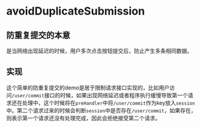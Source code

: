 # avoidDuplicateSubmission
## 防重复提交的本意

是当网络出现延迟的时候，用户多次点击按钮提交后，防止产生多条相同数据。
## 实现

这个简单的防重复提交的demo是居于限制请求接口实现的，比如用户访问`/user/commit`接口的时候，如果出现网络延迟或者程序执行缓慢导致第一个请求还在处理中，这个时候将在`preHandler`中将`/user/commit`作为key放入`session`中。第二个请求过来的时候会判断`session`中是否存在`/user/commit`，如果存在，则表示第一个请求还没有处理完成，因此会拒绝接受第二个请求。
